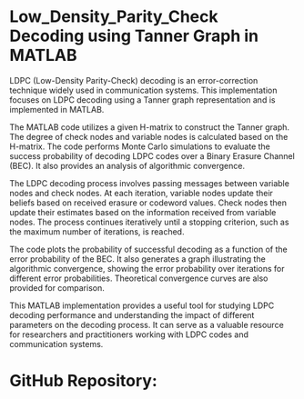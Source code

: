 # Low_Density_Parity_Check Decoding using Tanner Graph in MATLAB

LDPC (Low-Density Parity-Check) decoding is an error-correction technique widely used in communication systems. This implementation focuses on LDPC decoding using a Tanner graph representation and is implemented in MATLAB.

The MATLAB code utilizes a given H-matrix to construct the Tanner graph. The degree of check nodes and variable nodes is calculated based on the H-matrix. The code performs Monte Carlo simulations to evaluate the success probability of decoding LDPC codes over a Binary Erasure Channel (BEC). It also provides an analysis of algorithmic convergence.

The LDPC decoding process involves passing messages between variable nodes and check nodes. At each iteration, variable nodes update their beliefs based on received erasure or codeword values. Check nodes then update their estimates based on the information received from variable nodes. The process continues iteratively until a stopping criterion, such as the maximum number of iterations, is reached.

The code plots the probability of successful decoding as a function of the error probability of the BEC. It also generates a graph illustrating the algorithmic convergence, showing the error probability over iterations for different error probabilities. Theoretical convergence curves are also provided for comparison.

This MATLAB implementation provides a useful tool for studying LDPC decoding performance and understanding the impact of different parameters on the decoding process. It can serve as a valuable resource for researchers and practitioners working with LDPC codes and communication systems.

# GitHub Repository:

